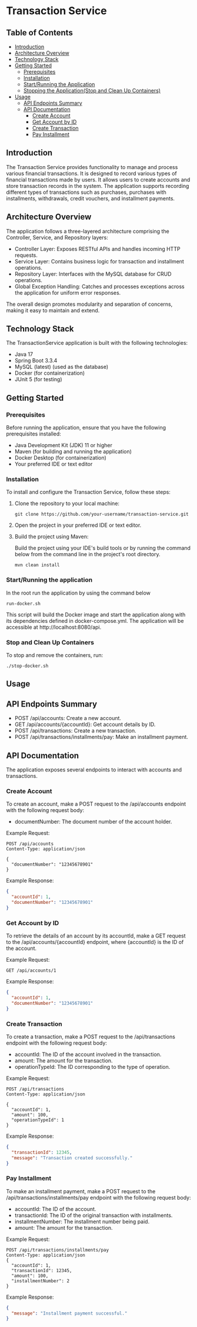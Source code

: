 # Transaction Service

## Table of Contents
- [Introduction](#introduction)
- [Architecture Overview](#architecture-overview)
- [Technology Stack](#technology-stack)
- [Getting Started](#getting-started)
    - [Prerequisites](#prerequisites)
    - [Installation](#installation)
    - [Start/Running the Application](#startrunning-the-application)
    - [Stopping the Application(Stop and Clean Up Containers)](#stop-and-clean-up-containers)
- [Usage](#usage)
    - [API Endpoints Summary](#api-endpoints-summary)
    - [API Documentation](#api-documentation)
      - [Create Account](#create-account)
      - [Get Account by ID](#get-account-by-id)
      - [Create Transaction](#create-transaction)
      - [Pay Installment](#pay-installment)
      
## Introduction
The Transaction Service provides functionality to manage and process various financial transactions.
It is designed to record various types of financial transactions made by users. It allows users to 
create accounts and store transaction records in the system. The application supports recording 
different types of transactions such as purchases, purchases with installments, withdrawals, credit 
vouchers, and installment payments.

## Architecture Overview

The application follows a three-layered architecture comprising the Controller, Service, and Repository layers:

- Controller Layer: Exposes RESTful APIs and handles incoming HTTP requests.
- Service Layer: Contains business logic for transaction and installment operations.
- Repository Layer: Interfaces with the MySQL database for CRUD operations.
- Global Exception Handling: Catches and processes exceptions across the application for uniform error responses.

The overall design promotes modularity and separation of concerns, making it easy to maintain and extend.

## Technology Stack

The TransactionService application is built with the following technologies:

- Java 17
- Spring Boot 3.3.4
- MySQL (latest) (used as the database)
- Docker (for containerization)
- JUnit 5 (for testing)

## Getting Started

### Prerequisites

Before running the application, ensure that you have the following prerequisites installed:

- Java Development Kit (JDK) 11 or higher
- Maven (for building and running the application)
- Docker Desktop (for containerization)
- Your preferred IDE or text editor

### Installation

To install and configure the Transaction Service, follow these steps:

1. Clone the repository to your local machine:

   ```shell
   git clone https://github.com/your-username/transaction-service.git

    ```

2. Open the project in your preferred IDE or text editor.
3. Build the project using Maven:

   Build the project using your IDE's build tools or
   by running the command below from the command line in the project's root directory.
    ```Shell
    mvn clean install
    ```

### Start/Running the application

In the root run the application by using the command below

```Shell
run-docker.sh
```
This script will build the Docker image and 
start the application along with its dependencies defined 
in docker-compose.yml. The application will be accessible at 
http://localhost:8080/api.

### Stop and Clean Up Containers
To stop and remove the containers, run:
```shell
./stop-docker.sh
```

## Usage
## API Endpoints Summary
- POST /api/accounts: Create a new account.
- GET /api/accounts/{accountId}: Get account details by ID.
- POST /api/transactions: Create a new transaction.
- POST /api/transactions/installments/pay: Make an installment payment.

## API Documentation
The application exposes several endpoints to interact with accounts and transactions.

### Create Account
To create an account, make a POST request to the /api/accounts endpoint with the following request body:

- documentNumber: The document number of the account holder.

Example Request:

```http
POST /api/accounts
Content-Type: application/json

{
  "documentNumber": "12345678901"
}

```
Example Response:

```json
{
  "accountId": 1,
  "documentNumber": "12345678901"
}
```
### Get Account by ID
To retrieve the details of an account by its accountId, make a GET request to the /api/accounts/{accountId} endpoint, 
where {accountId} is the ID of the account.

Example Request:

```http
GET /api/accounts/1
```

Example Response:

```json
{
  "accountId": 1,
  "documentNumber": "12345678901"
}
```
### Create Transaction

To create a transaction, make a POST request to the /api/transactions endpoint with the following request body:

- accountId: The ID of the account involved in the transaction.
- amount: The amount for the transaction.
- operationTypeId: The ID corresponding to the type of operation.

Example Request:

```http
POST /api/transactions
Content-Type: application/json

{
  "accountId": 1,
  "amount": 100,
  "operationTypeId": 1
}

```

Example Response:

```json
{
  "transactionId": 12345,
  "message": "Transaction created successfully."
}
```

### Pay Installment
To make an installment payment, make a POST request to the /api/transactions/installments/pay endpoint with the following request body:

- accountId: The ID of the account.
- transactionId: The ID of the original transaction with installments.
- installmentNumber: The installment number being paid.
- amount: The amount for the transaction.


Example Request:

```http
POST /api/transactions/installments/pay
Content-Type: application/json
{
  "accountId": 1,
  "transactionId": 12345,
  "amount": 100,
  "installmentNumber": 2
}
```

Example Response:

```json
{
  "message": "Installment payment successful."
}
```